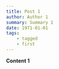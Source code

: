 ```yaml
---
title: Post 1
author: Author 1
summary: Summary 1
date: 1971-01-01
tags:
    - tagged
    - first
---
```


**Content 1**